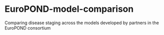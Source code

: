 # EuroPOND-model-comparison
Comparing disease staging across the models developed by partners in the EuroPOND consortium
